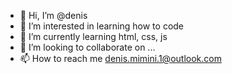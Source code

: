 - 👋 Hi, I’m @denis
- 👀 I’m interested in learning how to code
- 🌱 I’m currently learning html, css, js
- 💞️ I’m looking to collaborate on ...
- 📫 How to reach me denis.mimini.1@outlook.com


<!---
denis-projects/denis-projects is a ✨ special ✨ repository because its `README.md` (this file) appears on your GitHub profile.
You can click the Preview link to take a look at your changes.
--->
